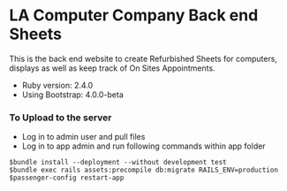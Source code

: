 # LA Computer Company Back end Sheets

This is the back end website to create Refurbished Sheets for computers, displays as well as keep track of On Sites Appointments.

* Ruby version: 2.4.0
* Using Bootstrap: 4.0.0-beta

### To Upload to the server
* Log in to admin user and pull files
* Log in to app admin and run following commands within app folder
<pre><code>$bundle install --deployment --without development test
$bundle exec rails assets:precompile db:migrate RAILS_ENV=production
$passenger-config restart-app
</code></pre>

